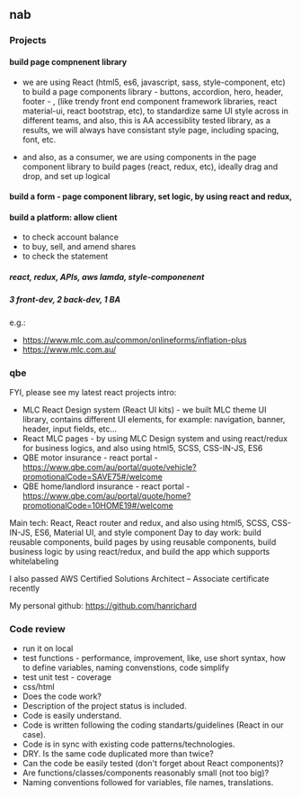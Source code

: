 ## nab



### Projects

#### build page compnenent library
- we are using React (html5, es6, javascript, sass, style-component, etc) to build a page components library - buttons, accordion, hero, header, footer - , (like trendy front end component framework libraries, react material-ui, react bootstrap, etc), to standardize same UI style across in different teams, and also, this is AA accessiblity tested library, as a results, we will always have consistant style page, including spacing, font, etc.

- and also, as a consumer, we are using components in the page component library to build pages (react, redux, etc), ideally drag and drop, and set up logical

#### build a form - page component library, set logic, by using react and redux, 

#### build a platform: allow client
- to check account balance
- to buy, sell, and amend shares
- to check the statement
##### react, redux, APIs, aws lamda, style-componenent
##### 3 front-dev, 2 back-dev, 1 BA

e.g.: 
- https://www.mlc.com.au/common/onlineforms/inflation-plus
- https://www.mlc.com.au/ 


### qbe
FYI, please see my latest react projects intro:

- MLC React Design system (React UI kits) - we built MLC theme UI library, contains different UI elements, for example: navigation, banner, header, input fields, etc...
- React MLC pages - by using MLC Design system and using react/redux for business logics, and also using html5, SCSS, CSS-IN-JS, ES6
- QBE motor insurance - react portal - https://www.qbe.com/au/portal/quote/vehicle?promotionalCode=SAVE75#/welcome
- QBE home/landlord insurance - react portal - https://www.qbe.com/au/portal/quote/home?promotionalCode=10HOME19#/welcome

Main tech: React, React router and redux, and also using html5, SCSS, CSS-IN-JS, ES6, Material UI, and style component
Day to day work: build reusable components, build pages by using reusable components, build business logic by using react/redux, and build the app which supports whitelabeling

I also passed AWS Certified Solutions Architect – Associate certificate recently

My personal github: https://github.com/hanrichard 

### Code review
- run it on local
- test functions - performance, improvement, like, use short syntax, how to define variables, naming convenstions, code simplify
- test unit test - coverage
- css/html
- Does the code work?
- Description of the project status is included.
- Code is easily understand.
- Code is written following the coding standarts/guidelines (React in our case).
- Code is in sync with existing code patterns/technologies.
- DRY. Is the same code duplicated more than twice?
- Can the code be easily tested (don't forget about React components)?
- Are functions/classes/components reasonably small (not too big)?
- Naming conventions followed for variables, file names, translations.
